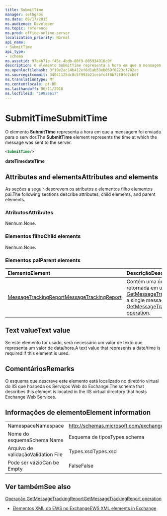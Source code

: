 ```yaml
---
title: SubmitTime
manager: sethgros
ms.date: 09/17/2015
ms.audience: Developer
ms.topic: reference
ms.prod: office-online-server
localization_priority: Normal
api_name:
- SubmitTime
api_type:
- schema
ms.assetid: 97e4b71e-f45c-4bdb-80f9-805934916c0f
description: O elemento SubmitTime representa a hora em que a mensagem foi enviada para o servidor.
ms.openlocfilehash: 3f19e2ac14b412ef8d1ab59eb069f0223cf782ac
ms.sourcegitcommit: 34041125dc8c5f993b21cebfc4f8b72f0fd2cb6f
ms.translationtype: MT
ms.contentlocale: pt-BR
ms.lasthandoff: 06/11/2018
ms.locfileid: "19825617"
---
```

# <a name="submittime"></a><span data-ttu-id="18bb6-103">SubmitTime</span><span class="sxs-lookup"><span data-stu-id="18bb6-103">SubmitTime</span></span>

<span data-ttu-id="18bb6-104">O elemento **SubmitTime** representa a hora em que a mensagem foi enviada para o servidor.</span><span class="sxs-lookup"><span data-stu-id="18bb6-104">The **SubmitTime** element represents the time at which the message was sent to the server.</span></span> 
  
```XML
<SubmitTime/>
```

 <span data-ttu-id="18bb6-105">**dateTime**</span><span class="sxs-lookup"><span data-stu-id="18bb6-105">**dateTime**</span></span>
## <a name="attributes-and-elements"></a><span data-ttu-id="18bb6-106">Attributes and elements</span><span class="sxs-lookup"><span data-stu-id="18bb6-106">Attributes and elements</span></span>

<span data-ttu-id="18bb6-107">As seções a seguir descrevem os atributos e elementos filho elementos pai.</span><span class="sxs-lookup"><span data-stu-id="18bb6-107">The following sections describe attributes, child elements, and parent elements.</span></span>
  
### <a name="attributes"></a><span data-ttu-id="18bb6-108">Atributos</span><span class="sxs-lookup"><span data-stu-id="18bb6-108">Attributes</span></span>

<span data-ttu-id="18bb6-109">Nenhum.</span><span class="sxs-lookup"><span data-stu-id="18bb6-109">None.</span></span>
  
### <a name="child-elements"></a><span data-ttu-id="18bb6-110">Elementos filho</span><span class="sxs-lookup"><span data-stu-id="18bb6-110">Child elements</span></span>

<span data-ttu-id="18bb6-111">Nenhum.</span><span class="sxs-lookup"><span data-stu-id="18bb6-111">None.</span></span>
  
### <a name="parent-elements"></a><span data-ttu-id="18bb6-112">Elementos pai</span><span class="sxs-lookup"><span data-stu-id="18bb6-112">Parent elements</span></span>

|<span data-ttu-id="18bb6-113">**Elemento**</span><span class="sxs-lookup"><span data-stu-id="18bb6-113">**Element**</span></span>|<span data-ttu-id="18bb6-114">**Descrição**</span><span class="sxs-lookup"><span data-stu-id="18bb6-114">**Description**</span></span>|
|:-----|:-----|
|[<span data-ttu-id="18bb6-115">MessageTrackingReport</span><span class="sxs-lookup"><span data-stu-id="18bb6-115">MessageTrackingReport</span></span>](messagetrackingreport.md) <br/> |<span data-ttu-id="18bb6-116">Contém uma única mensagem retornada em uma [operação de GetMessageTrackingReport](getmessagetrackingreport-operation.md).</span><span class="sxs-lookup"><span data-stu-id="18bb6-116">Contains a single message that is returned in a [GetMessageTrackingReport operation](getmessagetrackingreport-operation.md).</span></span>  <br/> |
   
## <a name="text-value"></a><span data-ttu-id="18bb6-117">Text value</span><span class="sxs-lookup"><span data-stu-id="18bb6-117">Text value</span></span>

<span data-ttu-id="18bb6-118">Se este elemento for usado, será necessário um valor de texto que representa um valor de data/hora.</span><span class="sxs-lookup"><span data-stu-id="18bb6-118">A text value that represents a date/time is required if this element is used.</span></span>
  
## <a name="remarks"></a><span data-ttu-id="18bb6-119">Comentários</span><span class="sxs-lookup"><span data-stu-id="18bb6-119">Remarks</span></span>

<span data-ttu-id="18bb6-120">O esquema que descreve este elemento está localizado no diretório virtual do IIS que hospeda os Serviços Web do Exchange.</span><span class="sxs-lookup"><span data-stu-id="18bb6-120">The schema that describes this element is located in the IIS virtual directory that hosts Exchange Web Services.</span></span>
  
## <a name="element-information"></a><span data-ttu-id="18bb6-121">Informações de elemento</span><span class="sxs-lookup"><span data-stu-id="18bb6-121">Element information</span></span>

|||
|:-----|:-----|
|<span data-ttu-id="18bb6-122">Namespace</span><span class="sxs-lookup"><span data-stu-id="18bb6-122">Namespace</span></span>  <br/> |http://schemas.microsoft.com/exchange/services/2006/types  <br/> |
|<span data-ttu-id="18bb6-123">Nome do esquema</span><span class="sxs-lookup"><span data-stu-id="18bb6-123">Schema Name</span></span>  <br/> |<span data-ttu-id="18bb6-124">Esquema de tipos</span><span class="sxs-lookup"><span data-stu-id="18bb6-124">Types schema</span></span>  <br/> |
|<span data-ttu-id="18bb6-125">Arquivo de validação</span><span class="sxs-lookup"><span data-stu-id="18bb6-125">Validation File</span></span>  <br/> |<span data-ttu-id="18bb6-126">Types.xsd</span><span class="sxs-lookup"><span data-stu-id="18bb6-126">Types.xsd</span></span>  <br/> |
|<span data-ttu-id="18bb6-127">Pode ser vazio</span><span class="sxs-lookup"><span data-stu-id="18bb6-127">Can be Empty</span></span>  <br/> |<span data-ttu-id="18bb6-128">False</span><span class="sxs-lookup"><span data-stu-id="18bb6-128">False</span></span>  <br/> |
   
## <a name="see-also"></a><span data-ttu-id="18bb6-129">Ver também</span><span class="sxs-lookup"><span data-stu-id="18bb6-129">See also</span></span>



[<span data-ttu-id="18bb6-130">Operação GetMessageTrackingReport</span><span class="sxs-lookup"><span data-stu-id="18bb6-130">GetMessageTrackingReport operation</span></span>](getmessagetrackingreport-operation.md)


- [<span data-ttu-id="18bb6-131">Elementos XML do EWS no Exchange</span><span class="sxs-lookup"><span data-stu-id="18bb6-131">EWS XML elements in Exchange</span></span>](ews-xml-elements-in-exchange.md)

